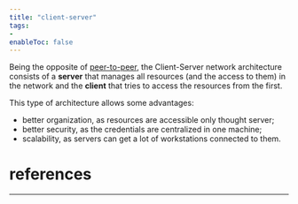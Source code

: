 ```yaml
---
title: "client-server"
tags:
- 
enableToc: false
---
```


Being the opposite of [peer-to-peer](notes/peer-to-peer.md), the Client-Server network architecture consists of a **server** that manages all resources (and the access to them) in the network and the **client** that tries to access the resources from the first.

This type of architecture allows some advantages:
- better organization, as resources are accessible only thought server;
- better security, as the credentials are centralized in one machine;
- scalability, as servers can get a lot of workstations connected to them.

# references

---